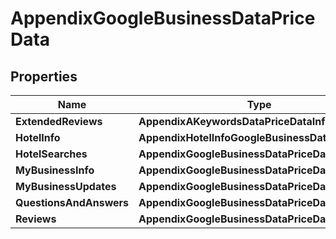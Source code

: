 # AppendixGoogleBusinessDataPriceData


## Properties

| Name | Type | Description | Notes |
|------------ | ------------- | ------------- | -------------|
**ExtendedReviews** | **AppendixAKeywordsDataPriceDataInfo** |  |[optional]|
**HotelInfo** | **AppendixHotelInfoGoogleBusinessDataPriceData** |  |[optional]|
**HotelSearches** | **AppendixGoogleBusinessDataPriceDataInfo** |  |[optional]|
**MyBusinessInfo** | **AppendixGoogleBusinessDataPriceDataInfo** |  |[optional]|
**MyBusinessUpdates** | **AppendixGoogleBusinessDataPriceDataInfo** |  |[optional]|
**QuestionsAndAnswers** | **AppendixGoogleBusinessDataPriceDataInfo** |  |[optional]|
**Reviews** | **AppendixGoogleBusinessDataPriceDataInfo** |  |[optional]|